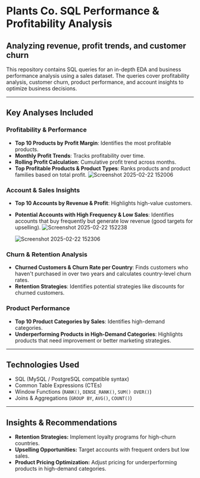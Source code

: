 # Plants Co. SQL Performance & Profitability Analysis
## Analyzing revenue, profit trends, and customer churn

This repository contains SQL queries for an in-depth EDA and business performance analysis using a sales dataset. The queries cover profitability analysis, customer churn, product performance, and account insights to optimize business decisions.

---

## Key Analyses Included

### Profitability & Performance
- **Top 10 Products by Profit Margin**: Identifies the most profitable products.
- **Monthly Profit Trends**: Tracks profitability over time.
- **Rolling Profit Calculation**: Cumulative profit trend across months.
- **Top Profitable Products & Product Types**: Ranks products and product families based on total profit.
 ![Screenshot 2025-02-22 152006](https://github.com/user-attachments/assets/c265041d-baba-482a-a571-49ee3472524b)


### Account & Sales Insights
- **Top 10 Accounts by Revenue & Profit**: Highlights high-value customers.
- **Potential Accounts with High Frequency & Low Sales**: Identifies accounts that buy frequently but generate low revenue (good targets for upselling).
  ![Screenshot 2025-02-22 152238](https://github.com/user-attachments/assets/fc9a38b7-f2f0-4252-a939-749b62821933)

  ![Screenshot 2025-02-22 152306](https://github.com/user-attachments/assets/10e5dc91-16b0-46c4-9ec3-59bb47841ba2)



### Churn & Retention Analysis
- **Churned Customers & Churn Rate per Country**: Finds customers who haven't purchased in over two years and calculates country-level churn rates.
- **Retention Strategies**: Identifies potential strategies like discounts for churned customers.

### Product Performance
- **Top 10 Product Categories by Sales**: Identifies high-demand categories.
- **Underperforming Products in High-Demand Categories**: Highlights products that need improvement or better marketing strategies.

---

## Technologies Used
- SQL (MySQL / PostgreSQL compatible syntax)
- Common Table Expressions (CTEs)
- Window Functions (`RANK()`, `DENSE_RANK()`, `SUM() OVER()`)
- Joins & Aggregations (`GROUP BY`, `AVG()`, `COUNT()`)

---



## Insights & Recommendations
- **Retention Strategies:** Implement loyalty programs for high-churn countries.
- **Upselling Opportunities:** Target accounts with frequent orders but low sales.
- **Product Pricing Optimization:** Adjust pricing for underperforming products in high-demand categories.
